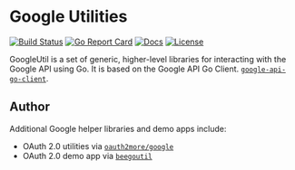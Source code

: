 # Google Utilities

[![Build Status][build-status-svg]][build-status-url]
[![Go Report Card][goreport-svg]][goreport-url]
[![Docs][docs-godoc-svg]][docs-godoc-url]
[![License][license-svg]][license-url]

 [build-status-svg]: https://github.com/grokify/googleutil/workflows/build/badge.svg
 [build-status-url]: https://github.com/grokify/googleutil/actions
 [goreport-svg]: https://goreportcard.com/badge/github.com/grokify/googleutil
 [goreport-url]: https://goreportcard.com/report/github.com/grokify/googleutil
 [docs-godoc-svg]: https://pkg.go.dev/badge/github.com/grokify/googleutil
 [docs-godoc-url]: https://pkg.go.dev/github.com/grokify/googleutil
 [license-svg]: https://img.shields.io/badge/license-MIT-blue.svg
 [license-url]: https://github.com/grokify/googleutil/blob/master/LICENSE

GoogleUtil is a set of generic, higher-level libraries for interacting with the Google API using Go. It is based on the Google API Go Client. [`google-api-go-client`](https://github.com/google/google-api-go-client).

## Author

Additional Google helper libraries and demo apps include:

* OAuth 2.0 utilities via [`oauth2more/google`](https://github.com/grokify/oauth2more/tree/master/google)
* OAuth 2.0 demo app via [`beegoutil`](https://github.com/grokify/beegoutil)
